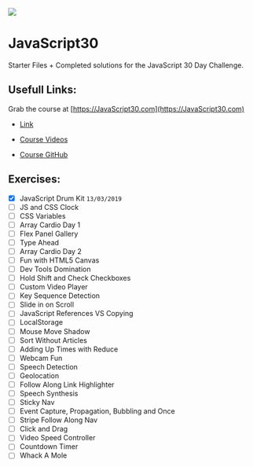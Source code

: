 ![](https://javascript30.com/images/JS3-social-share.png)

# JavaScript30

Starter Files + Completed solutions for the JavaScript 30 Day Challenge.

## Usefull Links:

Grab the course at [https://JavaScript30.com](https://JavaScript30.com)

- [Link](https://courses.wesbos.com/account)

- [Course Videos](https://courses.wesbos.com/account/access/5c89826685f96c03c1e3972e/view/194130650)

- [Course GitHub](https://github.com/wesbos/JavaScript30)

## Exercises:

- [x] JavaScript Drum Kit `13/03/2019`
- [ ] JS and CSS Clock
- [ ] CSS Variables
- [ ] Array Cardio Day 1
- [ ] Flex Panel Gallery
- [ ] Type Ahead
- [ ] Array Cardio Day 2
- [ ] Fun with HTML5 Canvas
- [ ] Dev Tools Domination
- [ ] Hold Shift and Check Checkboxes
- [ ] Custom Video Player
- [ ] Key Sequence Detection
- [ ] Slide in on Scroll
- [ ] JavaScript References VS Copying
- [ ] LocalStorage
- [ ] Mouse Move Shadow
- [ ] Sort Without Articles
- [ ] Adding Up Times with Reduce
- [ ] Webcam Fun
- [ ] Speech Detection
- [ ] Geolocation
- [ ] Follow Along Link Highlighter
- [ ] Speech Synthesis
- [ ] Sticky Nav
- [ ] Event Capture, Propagation, Bubbling and Once
- [ ] Stripe Follow Along Nav
- [ ] Click and Drag
- [ ] Video Speed Controller
- [ ] Countdown Timer
- [ ] Whack A Mole
